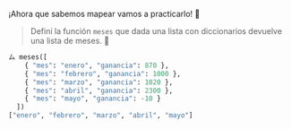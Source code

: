¡Ahora que sabemos mapear vamos a practicarlo! :muscle:

> Definí la función `meses` que dada una lista con diccionarios devuelve una lista de meses. :calendar:
>
```python
ム meses([
    { "mes": "enero", "ganancia": 870 }, 
    { "mes": "febrero", "ganancia": 1000 }, 
    { "mes": "marzo", "ganancia": 1020 }, 
    { "mes": "abril", "ganancia": 2300 }, 
    { "mes": "mayo", "ganancia": -10 }
  ])
["enero", "febrero", "marzo", "abril", "mayo"]
```